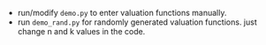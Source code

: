 - run/modify ```demo.py``` to enter valuation functions manually. 
- run ```demo_rand.py``` for randomly generated valuation functions. just change n and k values in the code. 
